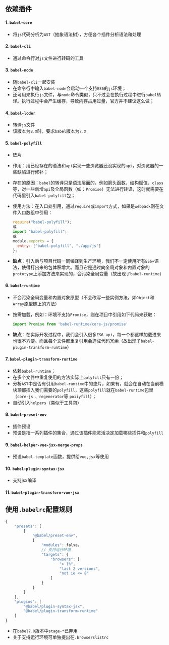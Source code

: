 ## 依赖插件

#### 1. `babel-core`

+ 将`js`代码分析为`AST`（抽象语法树），方便各个插件分析语法和处理

#### 2. `babel-cli`

+ 通过命令行对`js`文件进行转码的工具

#### 3. `babel-node`

+ 随`babel-cli`一起安装
+ 在命令行中输入`babel-node`会启动一个支持`ES6`的`js`环境；
+ 还可用来执行`js`文件，与`node`命令类似，只不过会在执行过程中进行`babel`转译。执行过程中会产生缓存，导致内存占用过量，官方并不建议这么做；

#### 4. `babel-loder`

+ 转译`js`文件
+ 该版本为`8.X`时，要求`babel`版本为`7.X`

#### 5. `babel-polyfill`

+ 垫片

+ 作用：用已经存在的语法和`api`实现一些浏览器还没实现的`api`，对浏览器的一些缺陷进行修补；

+ 存在的原因：`babel`的转译只是语法层面的，例如箭头函数、结构赋值、`class`等，对一些新增`api`及全局函数（如：`Promise`）无法进行转译，这时就需要在代码里引入`babel-polyfill`包；

+ 使用方法：在入口处引用，通过`require`或`import`方式，如果是`webpack`则在文件入口数组中引用：

  ```javascript
  require("babel-polyfill");
  或
  import "babel-polyfill";
  或
  module.exports = {
    entry: ["babel-polyfill", "./app/js"]
  };
  ```

+ **缺点**：引入后与项目代码一同编译到生产环境，我们不一定使用所有`ES6+`语法，使得打出来的包体积增大。而且它是通过向全局对象和内置对象的`prototype`上添加方法来实现的，会污染全局变量（故出现了`babel-runtime`）

#### 6. `babel-runtime`

+ 不会污染全局变量和内置对象原型（不会改写一些实例方法，如`Object`和`Array`原型链上的方法）

+ 按需加载，例如：环境不支持`Promise`，则在项目中引用如下代码来获取：

  ```javascript
  import Promise from 'babel-runtime/core-js/promise'
  ```

+ **缺点**：在实际开发过程中，我们会引入很多`ES6 api`，每一个都这样加载进来也很不方便。而且每个文件都重复引用会造成代码冗余（故出现了`babel-plugin-transform-runtime`）

#### 7. `babel-plugin-transform-runtime`

+ 依赖`babel-runtime`；
+ 在多个文件中重复使用的方法实际上`polyfill`只有一份；
+ 分析`AST`中是否有引用`babel-runtime`中的垫片，如果有，就会在自动在当前模块顶部插入我们需要的`polyfill`，这些`polyfill`就在`babel-runtime`包里（`core-js 、regenerator`等 `poiiyfill`）；
+ 自动引入`helpers`（类似于工具包）

#### 8. `babel-preset-env`

+ 插件预设
+ 预设是指一系列插件的集合，通过该插件能灵活决定加载哪些插件和`polyfill`

#### 9. `babel-helper-vue-jsx-merge-props`

+ 预设`babel-template`函数，提供给`vue,jsx`等使用

#### 10. `babel-plugin-syntax-jsx`

+ 支持jsx编译

#### 11. `babel-plugin-transform-vue-jsx`

## 使用`.babelrc`配置规则

```javascript
{
    "presets": [
		[
			"@babel/preset-env",
			{
				"modules": false，
                // 支持运行环境
                "targets": {
					"browsers": [
						"> 1%",
						"last 2 versions",
						"not ie <= 8"
					]
				}
			}
		]
	],
	"plugins": [
		"@babel/plugin-syntax-jsx",
		"@babel/plugin-transform-runtime"
	]
}
```

+ 在`babel7.X`版本中`stage-*`已弃用
+ 关于支持运行环境可单独提出在`.browserslistrc`